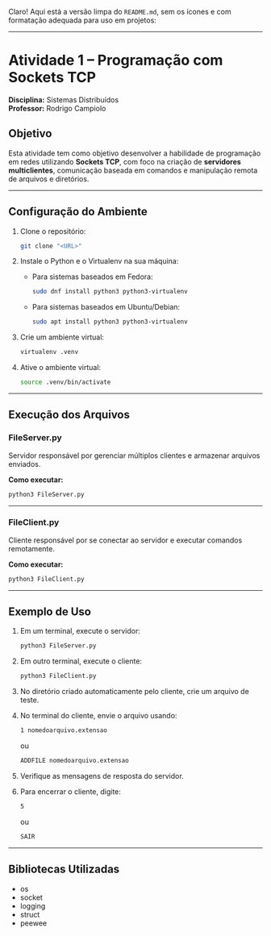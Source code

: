 Claro! Aqui está a versão limpa do `README.md`, sem os ícones e com formatação adequada para uso em projetos:

---

# Atividade 1 – Programação com Sockets TCP  
**Disciplina:** Sistemas Distribuídos  
**Professor:** Rodrigo Campiolo  

## Objetivo

Esta atividade tem como objetivo desenvolver a habilidade de programação em redes utilizando **Sockets TCP**, com foco na criação de **servidores multiclientes**, comunicação baseada em comandos e manipulação remota de arquivos e diretórios.

---

## Configuração do Ambiente

1. Clone o repositório:
   ```bash
   git clone "<URL>"
   ```

2. Instale o Python e o Virtualenv na sua máquina:

   - Para sistemas baseados em Fedora:
     ```bash
     sudo dnf install python3 python3-virtualenv
     ```

   - Para sistemas baseados em Ubuntu/Debian:
     ```bash
     sudo apt install python3 python3-virtualenv
     ```

3. Crie um ambiente virtual:
   ```bash
   virtualenv .venv
   ```

4. Ative o ambiente virtual:
   ```bash
   source .venv/bin/activate
   ```

---

## Execução dos Arquivos

### FileServer.py

Servidor responsável por gerenciar múltiplos clientes e armazenar arquivos enviados.

**Como executar:**
```bash
python3 FileServer.py
```

---

### FileClient.py

Cliente responsável por se conectar ao servidor e executar comandos remotamente.

**Como executar:**
```bash
python3 FileClient.py
```

---

## Exemplo de Uso

1. Em um terminal, execute o servidor:
   ```bash
   python3 FileServer.py
   ```

2. Em outro terminal, execute o cliente:
   ```bash
   python3 FileClient.py
   ```

3. No diretório criado automaticamente pelo cliente, crie um arquivo de teste.

4. No terminal do cliente, envie o arquivo usando:
   ```bash
   1 nomedoarquivo.extensao
   ```
   ou
   ```bash
   ADDFILE nomedoarquivo.extensao
   ```

5. Verifique as mensagens de resposta do servidor.

6. Para encerrar o cliente, digite:
   ```bash
   5
   ```
   ou
   ```bash
   SAIR
   ```

---

## Bibliotecas Utilizadas

- os  
- socket  
- logging  
- struct  
- peewee  

